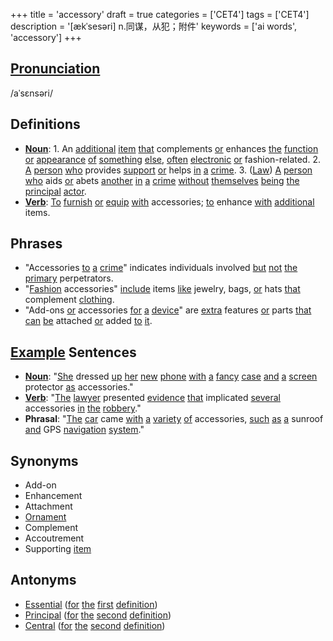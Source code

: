 +++
title = 'accessory'
draft = true
categories = ['CET4']
tags = ['CET4']
description = '[ækˈsesəri] n.同谋，从犯；附件'
keywords = ['ai words', 'accessory']
+++

## [Pronunciation](/en/post/pronunciation/)
/aˈsɛnsəri/

## Definitions
- **[Noun](/en/post/noun/)**: 1. An [additional](/en/post/additional/) [item](/en/post/item/) [that](/en/post/that/) complements [or](/en/post/or/) enhances [the](/en/post/the/) [function](/en/post/function/) [or](/en/post/or/) [appearance](/en/post/appearance/) [of](/en/post/of/) [something](/en/post/something/) [else](/en/post/else/), [often](/en/post/often/) [electronic](/en/post/electronic/) [or](/en/post/or/) fashion-related. 2. [A](/en/post/a/) [person](/en/post/person/) [who](/en/post/who/) provides [support](/en/post/support/) [or](/en/post/or/) helps [in](/en/post/in/) [a](/en/post/a/) [crime](/en/post/crime/). 3. ([Law](/en/post/law/)) [A](/en/post/a/) [person](/en/post/person/) [who](/en/post/who/) aids [or](/en/post/or/) abets [another](/en/post/another/) [in](/en/post/in/) [a](/en/post/a/) [crime](/en/post/crime/) [without](/en/post/without/) [themselves](/en/post/themselves/) [being](/en/post/being/) [the](/en/post/the/) [principal](/en/post/principal/) [actor](/en/post/actor/).
- **[Verb](/en/post/verb/)**: [To](/en/post/to/) [furnish](/en/post/furnish/) [or](/en/post/or/) [equip](/en/post/equip/) [with](/en/post/with/) accessories; [to](/en/post/to/) enhance [with](/en/post/with/) [additional](/en/post/additional/) items.

## Phrases
- "Accessories [to](/en/post/to/) [a](/en/post/a/) [crime](/en/post/crime/)" indicates individuals involved [but](/en/post/but/) [not](/en/post/not/) [the](/en/post/the/) [primary](/en/post/primary/) perpetrators.
- "[Fashion](/en/post/fashion/) accessories" [include](/en/post/include/) items [like](/en/post/like/) jewelry, bags, [or](/en/post/or/) hats [that](/en/post/that/) complement [clothing](/en/post/clothing/).
- "Add-ons [or](/en/post/or/) accessories [for](/en/post/for/) [a](/en/post/a/) [device](/en/post/device/)" are [extra](/en/post/extra/) features [or](/en/post/or/) parts [that](/en/post/that/) [can](/en/post/can/) [be](/en/post/be/) attached [or](/en/post/or/) added [to](/en/post/to/) [it](/en/post/it/).

## [Example](/en/post/example/) Sentences
- **[Noun](/en/post/noun/)**: "[She](/en/post/she/) dressed [up](/en/post/up/) [her](/en/post/her/) [new](/en/post/new/) [phone](/en/post/phone/) [with](/en/post/with/) [a](/en/post/a/) [fancy](/en/post/fancy/) [case](/en/post/case/) [and](/en/post/and/) [a](/en/post/a/) [screen](/en/post/screen/) protector [as](/en/post/as/) accessories."
- **[Verb](/en/post/verb/)**: "[The](/en/post/the/) [lawyer](/en/post/lawyer/) presented [evidence](/en/post/evidence/) [that](/en/post/that/) implicated [several](/en/post/several/) accessories [in](/en/post/in/) [the](/en/post/the/) [robbery](/en/post/robbery/)."
- **Phrasal**: "[The](/en/post/the/) [car](/en/post/car/) came [with](/en/post/with/) [a](/en/post/a/) [variety](/en/post/variety/) [of](/en/post/of/) accessories, [such](/en/post/such/) [as](/en/post/as/) [a](/en/post/a/) sunroof [and](/en/post/and/) GPS [navigation](/en/post/navigation/) [system](/en/post/system/)."

## Synonyms
- Add-on
- Enhancement
- Attachment
- [Ornament](/en/post/ornament/)
- Complement
- Accoutrement
- Supporting [item](/en/post/item/)

## Antonyms
- [Essential](/en/post/essential/) ([for](/en/post/for/) [the](/en/post/the/) [first](/en/post/first/) [definition](/en/post/definition/))
- [Principal](/en/post/principal/) ([for](/en/post/for/) [the](/en/post/the/) [second](/en/post/second/) [definition](/en/post/definition/))
- [Central](/en/post/central/) ([for](/en/post/for/) [the](/en/post/the/) [second](/en/post/second/) [definition](/en/post/definition/))
